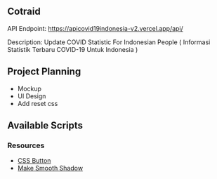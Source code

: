 Cotraid
-------
API Endpoint: https://apicovid19indonesia-v2.vercel.app/api/

Description:
Update COVID Statistic For Indonesian People ( Informasi Statistik Terbaru COVID-19 Untuk Indonesia )

## Project Planning
- Mockup
- UI Design
- Add reset css

## Available Scripts

### Resources
- [CSS Button](https://frontendresource.com/css-buttons/)
- [Make Smooth Shadow](https://css-tricks.com/make-a-smooth-shadow-friend/)
